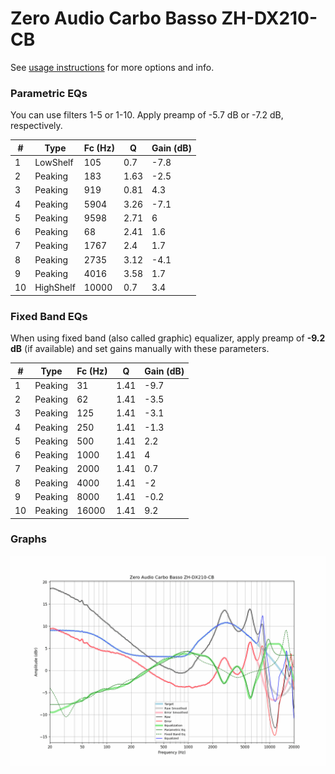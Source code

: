# Zero Audio Carbo Basso ZH-DX210-CB
See [usage instructions](https://github.com/jaakkopasanen/AutoEq#usage) for more options and info.

### Parametric EQs
You can use filters 1-5 or 1-10. Apply preamp of -5.7 dB or -7.2 dB, respectively.

|   # | Type      |   Fc (Hz) |    Q |   Gain (dB) |
|-----|-----------|-----------|------|-------------|
|   1 | LowShelf  |       105 | 0.7  |        -7.8 |
|   2 | Peaking   |       183 | 1.63 |        -2.5 |
|   3 | Peaking   |       919 | 0.81 |         4.3 |
|   4 | Peaking   |      5904 | 3.26 |        -7.1 |
|   5 | Peaking   |      9598 | 2.71 |         6   |
|   6 | Peaking   |        68 | 2.41 |         1.6 |
|   7 | Peaking   |      1767 | 2.4  |         1.7 |
|   8 | Peaking   |      2735 | 3.12 |        -4.1 |
|   9 | Peaking   |      4016 | 3.58 |         1.7 |
|  10 | HighShelf |     10000 | 0.7  |         3.4 |

### Fixed Band EQs
When using fixed band (also called graphic) equalizer, apply preamp of **-9.2 dB** (if available) and set gains manually with these parameters.

|   # | Type    |   Fc (Hz) |    Q |   Gain (dB) |
|-----|---------|-----------|------|-------------|
|   1 | Peaking |        31 | 1.41 |        -9.7 |
|   2 | Peaking |        62 | 1.41 |        -3.5 |
|   3 | Peaking |       125 | 1.41 |        -3.1 |
|   4 | Peaking |       250 | 1.41 |        -1.3 |
|   5 | Peaking |       500 | 1.41 |         2.2 |
|   6 | Peaking |      1000 | 1.41 |         4   |
|   7 | Peaking |      2000 | 1.41 |         0.7 |
|   8 | Peaking |      4000 | 1.41 |        -2   |
|   9 | Peaking |      8000 | 1.41 |        -0.2 |
|  10 | Peaking |     16000 | 1.41 |         9.2 |

### Graphs
![](./Zero%20Audio%20Carbo%20Basso%20ZH-DX210-CB.png)
